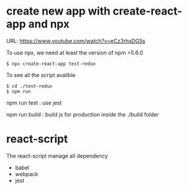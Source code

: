 
# create new app with create-react-app and npx

URL: https://www.youtube.com/watch?v=eCz3rhsDG5s

To use npx, we need at least the version of npm >5.6.0
```
$ npx create-react-app test-redux
```

To see all the script avalible
```
$ cd ./test-redux
$ npm run
```


npm run test : use jest


npm run build : build js for production inside the ./build folder



# react-script
The react-script manage all dependency
- babel
- webpack
- jest
